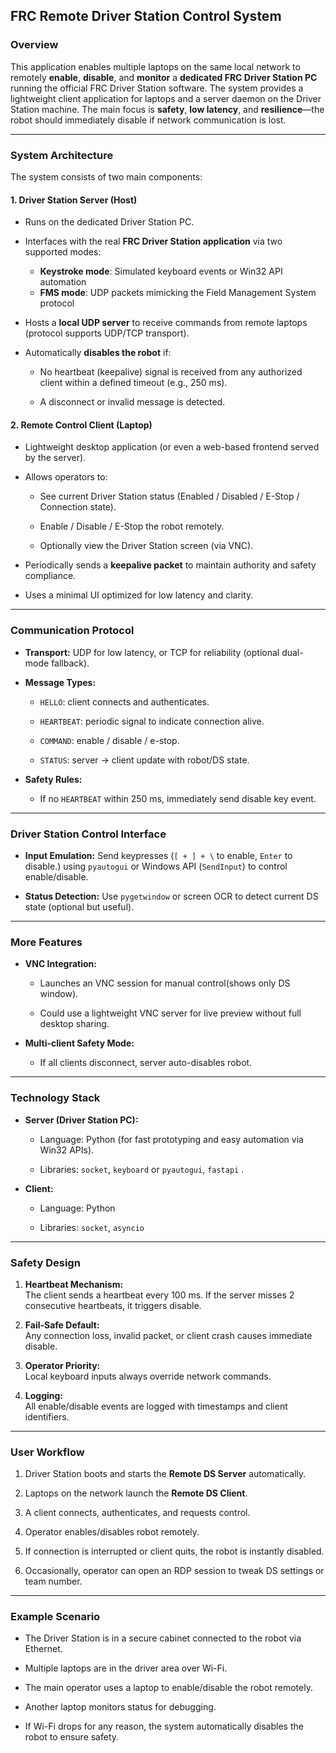 

## **FRC Remote Driver Station Control System**

### **Overview**

This application enables multiple laptops on the same local network to remotely **enable**, **disable**, and **monitor** a **dedicated FRC Driver Station PC** running the official FRC Driver Station software. The system provides a lightweight client application for laptops and a server daemon on the Driver Station machine. The main focus is **safety**, **low latency**, and **resilience**—the robot should immediately disable if network communication is lost.

---

### **System Architecture**

The system consists of two main components:

#### 1. **Driver Station Server (Host)**

- Runs on the dedicated Driver Station PC.

- Interfaces with the real **FRC Driver Station application** via two supported modes:
  - **Keystroke mode**: Simulated keyboard events or Win32 API automation
  - **FMS mode**: UDP packets mimicking the Field Management System protocol

- Hosts a **local UDP server** to receive commands from remote laptops (protocol supports UDP/TCP transport).

- Automatically **disables the robot** if:
  
  - No heartbeat (keepalive) signal is received from any authorized client within a defined timeout (e.g., 250 ms).
  
  - A disconnect or invalid message is detected.

#### 2. **Remote Control Client (Laptop)**

- Lightweight desktop application (or even a web-based frontend served by the server).

- Allows operators to:
  
  - See current Driver Station status (Enabled / Disabled / E-Stop / Connection state).
  
  - Enable / Disable / E-Stop the robot remotely.
  
  - Optionally view the Driver Station screen (via VNC).

- Periodically sends a **keepalive packet** to maintain authority and safety compliance.

- Uses a minimal UI optimized for low latency and clarity.

---

### **Communication Protocol**

- **Transport:** UDP for low latency, or TCP for reliability (optional dual-mode fallback).

- **Message Types:**
  
  - `HELLO`: client connects and authenticates.
  
  - `HEARTBEAT`: periodic signal to indicate connection alive.
  
  - `COMMAND`: enable / disable / e-stop.
  
  - `STATUS`: server → client update with robot/DS state.

- **Safety Rules:**
  
  - If no `HEARTBEAT` within 250 ms, immediately send disable key event.

---

### **Driver Station Control Interface**

- **Input Emulation:** Send keypresses (`[ + ] + \` to enable, `Enter` to disable.) using `pyautogui` or Windows API (`SendInput`) to control enable/disable.

- **Status Detection:** Use `pygetwindow` or screen OCR to detect current DS state (optional but useful).

---

### **More Features**

- **VNC Integration:**
  
  - Launches an VNC session for manual control(shows only DS window).
  
  - Could use a lightweight VNC server for live preview without full desktop sharing.

- **Multi-client Safety Mode:**
  
  - If all clients disconnect, server auto-disables robot.

---

### **Technology Stack**

- **Server (Driver Station PC):**
  
  - Language: Python (for fast prototyping and easy automation via Win32 APIs).
  
  - Libraries: `socket`, `keyboard` or `pyautogui`, `fastapi` .

- **Client:**
  
  - Language: Python
  
  - Libraries: `socket`, `asyncio`

---

### **Safety Design**

1. **Heartbeat Mechanism:**  
   The client sends a heartbeat every 100 ms. If the server misses 2 consecutive heartbeats, it triggers disable.

2. **Fail-Safe Default:**  
   Any connection loss, invalid packet, or client crash causes immediate disable.

3. **Operator Priority:**  
   Local keyboard inputs always override network commands.

4. **Logging:**  
   All enable/disable events are logged with timestamps and client identifiers.

---

### **User Workflow**

1. Driver Station boots and starts the **Remote DS Server** automatically.

2. Laptops on the network launch the **Remote DS Client**.

3. A client connects, authenticates, and requests control.

4. Operator enables/disables robot remotely.

5. If connection is interrupted or client quits, the robot is instantly disabled.

6. Occasionally, operator can open an RDP session to tweak DS settings or team number.

---

### **Example Scenario**

- The Driver Station is in a secure cabinet connected to the robot via Ethernet.

- Multiple laptops are in the driver area over Wi-Fi.

- The main operator uses a laptop to enable/disable the robot remotely.

- Another laptop monitors status for debugging.

- If Wi-Fi drops for any reason, the system automatically disables the robot to ensure safety.
